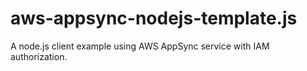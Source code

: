 # aws-appsync-nodejs-template.js
A node.js client example using AWS AppSync service with IAM authorization. 
